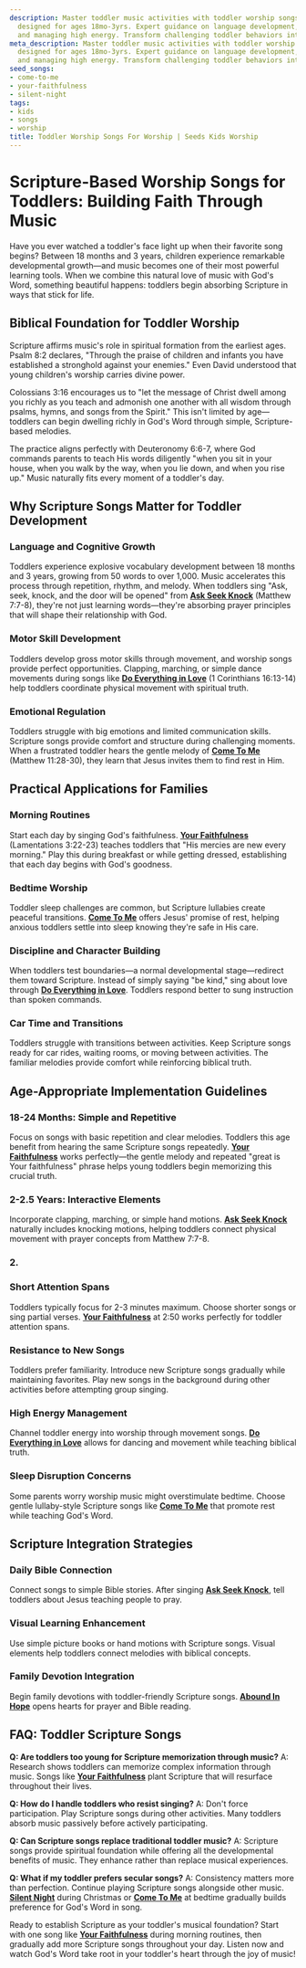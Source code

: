 ```yaml
---
description: Master toddler music activities with toddler worship songs for worship
  designed for ages 18mo-3yrs. Expert guidance on language development, motor skills,
  and managing high energy. Transform challenging toddler behaviors into joyful learning!
meta_description: Master toddler music activities with toddler worship songs for worship
  designed for ages 18mo-3yrs. Expert guidance on language development, motor skills,
  and managing high energy. Transform challenging toddler behaviors into joyful learning!
seed_songs:
- come-to-me
- your-faithfulness
- silent-night
tags:
- kids
- songs
- worship
title: Toddler Worship Songs For Worship | Seeds Kids Worship
---
```

# Scripture-Based Worship Songs for Toddlers: Building Faith Through Music

Have you ever watched a toddler's face light up when their favorite song begins? Between 18 months and 3 years, children experience remarkable developmental growth—and music becomes one of their most powerful learning tools. When we combine this natural love of music with God's Word, something beautiful happens: toddlers begin absorbing Scripture in ways that stick for life.

## Biblical Foundation for Toddler Worship

Scripture affirms music's role in spiritual formation from the earliest ages. Psalm 8:2 declares, "Through the praise of children and infants you have established a stronghold against your enemies." Even David understood that young children's worship carries divine power.

Colossians 3:16 encourages us to "let the message of Christ dwell among you richly as you teach and admonish one another with all wisdom through psalms, hymns, and songs from the Spirit." This isn't limited by age—toddlers can begin dwelling richly in God's Word through simple, Scripture-based melodies.

The practice aligns perfectly with Deuteronomy 6:6-7, where God commands parents to teach His words diligently "when you sit in your house, when you walk by the way, when you lie down, and when you rise up." Music naturally fits every moment of a toddler's day.

## Why Scripture Songs Matter for Toddler Development

### Language and Cognitive Growth
Toddlers experience explosive vocabulary development between 18 months and 3 years, growing from 50 words to over 1,000. Music accelerates this process through repetition, rhythm, and melody. When toddlers sing "Ask, seek, knock, and the door will be opened" from **[Ask Seek Knock](https://seedskidsworship.com/product/ask-seek-knock-matthew-77-8-2/)** (Matthew 7:7-8), they're not just learning words—they're absorbing prayer principles that will shape their relationship with God.

### Motor Skill Development
Toddlers develop gross motor skills through movement, and worship songs provide perfect opportunities. Clapping, marching, or simple dance movements during songs like **[Do Everything in Love](https://seedskidsworship.com/product/do-everything-in-love-1-corinthians-1613-14-2/)** (1 Corinthians 16:13-14) help toddlers coordinate physical movement with spiritual truth.

### Emotional Regulation
Toddlers struggle with big emotions and limited communication skills. Scripture songs provide comfort and structure during challenging moments. When a frustrated toddler hears the gentle melody of **[Come To Me](https://seedskidsworship.com/product/when-you-lie-down-lullabies-scripture-songs/)** (Matthew 11:28-30), they learn that Jesus invites them to find rest in Him.

## Practical Applications for Families

### Morning Routines
Start each day by singing God's faithfulness. **[Your Faithfulness](https://seedskidsworship.com/product/your-faithfulness-lamentations-322-23/)** (Lamentations 3:22-23) teaches toddlers that "His mercies are new every morning." Play this during breakfast or while getting dressed, establishing that each day begins with God's goodness.

### Bedtime Worship
Toddler sleep challenges are common, but Scripture lullabies create peaceful transitions. **[Come To Me](https://seedskidsworship.com/product/when-you-lie-down-lullabies-scripture-songs/)** offers Jesus' promise of rest, helping anxious toddlers settle into sleep knowing they're safe in His care.

### Discipline and Character Building
When toddlers test boundaries—a normal developmental stage—redirect them toward Scripture. Instead of simply saying "be kind," sing about love through **[Do Everything in Love](https://seedskidsworship.com/product/do-everything-in-love-1-corinthians-1613-14-2/)**. Toddlers respond better to sung instruction than spoken commands.

### Car Time and Transitions
Toddlers struggle with transitions between activities. Keep Scripture songs ready for car rides, waiting rooms, or moving between activities. The familiar melodies provide comfort while reinforcing biblical truth.

## Age-Appropriate Implementation Guidelines

### 18-24 Months: Simple and Repetitive
Focus on songs with basic repetition and clear melodies. Toddlers this age benefit from hearing the same Scripture songs repeatedly. **[Your Faithfulness](https://seedskidsworship.com/product/your-faithfulness-lamentations-322-23/)** works perfectly—the gentle melody and repeated "great is Your faithfulness" phrase helps young toddlers begin memorizing this crucial truth.

### 2-2.5 Years: Interactive Elements
Incorporate clapping, marching, or simple hand motions. **[Ask Seek Knock](https://seedskidsworship.com/product/ask-seek-knock-matthew-77-8-2/)** naturally includes knocking motions, helping toddlers connect physical movement with prayer concepts from Matthew 7:7-8.

### 2.

### Short Attention Spans
Toddlers typically focus for 2-3 minutes maximum. Choose shorter songs or sing partial verses. **[Your Faithfulness](https://seedskidsworship.com/product/your-faithfulness-lamentations-322-23/)** at 2:50 works perfectly for toddler attention spans.

### Resistance to New Songs
Toddlers prefer familiarity. Introduce new Scripture songs gradually while maintaining favorites. Play new songs in the background during other activities before attempting group singing.

### High Energy Management
Channel toddler energy into worship through movement songs. **[Do Everything in Love](https://seedskidsworship.com/product/do-everything-in-love-1-corinthians-1613-14-2/)** allows for dancing and movement while teaching biblical truth.

### Sleep Disruption Concerns
Some parents worry worship music might overstimulate bedtime. Choose gentle lullaby-style Scripture songs like **[Come To Me](https://seedskidsworship.com/product/when-you-lie-down-lullabies-scripture-songs/)** that promote rest while teaching God's Word.

## Scripture Integration Strategies

### Daily Bible Connection
Connect songs to simple Bible stories. After singing **[Ask Seek Knock](https://seedskidsworship.com/product/ask-seek-knock-matthew-77-8-2/)**, tell toddlers about Jesus teaching people to pray.

### Visual Learning Enhancement
Use simple picture books or hand motions with Scripture songs. Visual elements help toddlers connect melodies with biblical concepts.

### Family Devotion Integration
Begin family devotions with toddler-friendly Scripture songs. **[Abound In Hope](https://seedskidsworship.com/product/abound-in-hope-romans-1513/)** opens hearts for prayer and Bible reading.

## FAQ: Toddler Scripture Songs

**Q: Are toddlers too young for Scripture memorization through music?**
A: Research shows toddlers can memorize complex information through music. Songs like **[Your Faithfulness](https://seedskidsworship.com/product/your-faithfulness-lamentations-322-23/)** plant Scripture that will resurface throughout their lives.

**Q: How do I handle toddlers who resist singing?**
A: Don't force participation. Play Scripture songs during other activities. Many toddlers absorb music passively before actively participating.

**Q: Can Scripture songs replace traditional toddler music?**
A: Scripture songs provide spiritual foundation while offering all the developmental benefits of music. They enhance rather than replace musical experiences.

**Q: What if my toddler prefers secular songs?**
A: Consistency matters more than perfection. Continue playing Scripture songs alongside other music. **[Silent Night](https://seedskidsworship.com/product/silent-night-2/)** during Christmas or **[Come To Me](https://seedskidsworship.com/product/when-you-lie-down-lullabies-scripture-songs/)** at bedtime gradually builds preference for God's Word in song.

Ready to establish Scripture as your toddler's musical foundation? Start with one song like **[Your Faithfulness](https://seedskidsworship.com/product/your-faithfulness-lamentations-322-23/)** during morning routines, then gradually add more Scripture songs throughout your day. Listen now and watch God's Word take root in your toddler's heart through the joy of music!

<script type="application/ld+json">
{
  "@context": "https://schema.org",
  "@type": "Article",
  "headline": "Toddler Worship Songs For Worship",
  "author": {
    "@type": "Organization",
    "name": "Seeds Kids Worship"
  },
  "publisher": {
    "@type": "Organization",
    "name": "Seeds Kids Worship",
    "logo": {
      "@type": "ImageObject",
      "url": "https://seedskidsworship.com/logo.png"
    }
  },
  "datePublished": "2025-09-08T12:35:23.684270",
  "dateModified": "2025-09-08T12:35:23.684298",
  "description": "Master toddler music activities with toddler worship songs for worship designed for ages 18mo-3yrs. Expert guidance on language development, motor skills, and m",
  "mainEntityOfPage": {
    "@type": "WebPage",
    "@id": "https://seedskidsworship.com/activities/toddler-worship-songs-for-worship/"
  }
}
</script>

<script type="application/ld+json">
{
  "@context": "https://schema.org",
  "@type": "Product",
  "name": "Come To Me",
  "description": "Biblical lullaby based on Matthew 11:28-30 offering rest and comfort through God's Word. Creates peaceful atmosphere for bedtime worship reminding families that true rest comes from God alone. Part of Scripture-based lullaby collection.",
  "url": "https://see
